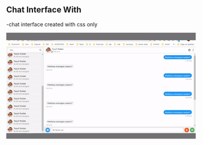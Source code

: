 ## Chat Interface With 

-chat interface created with css only

![gif](https://raw.githubusercontent.com/yhekim/Chat-Interface-frontend/main/chat%20interface%20frontend.gif)